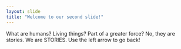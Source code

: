 ```yaml
---
layout: slide
title: "Welcome to our second slide!"
---
```

What are humans? Living things? Part of a greater force? No, they are stories. We are STORIES.
Use the left arrow to go back!
